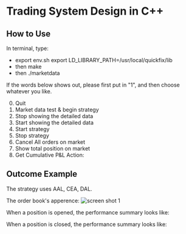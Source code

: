 # Trading System Design in C++

## How to Use

In terminal, type:
- export env.sh
  export LD_LIBRARY_PATH=/usr/local/quickfix/lib
- then make
- then ./marketdata

If the words below shows out, please first put in "1", and then choose whatever you like.

0) Quit
1) Market data test & begin strategy
2) Stop showing the detailed data
3) Start showing the detailed data
4) Start strategy
5) Stop strategy
6) Cancel All orders on market
7) Show total position on market
8) Get Cumulative P&L
Action: 

## Outcome Example
The strategy uses AAL, CEA, DAL.

The order book's apperence:
![screen shot 1](https://user-images.githubusercontent.com/29934837/44633492-d4a79e00-a951-11e8-8e14-e8d3d6665e86.png)


When a position is opened, the performance summary looks like:



When a position is closed, the performance summary looks like:


















